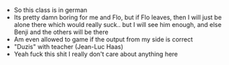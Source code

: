 - So this class is in german
- Its pretty damn boring for me and Flo, but if Flo leaves, then I will just be alone there which would really suck..
  but I will see him enough, and else Benji and the others will be there
- Am even allowed to game if the output from my side is correct
- "Duzis" with teacher (Jean-Luc Haas)
- Yeah fuck this shit I really don't care about anything here


